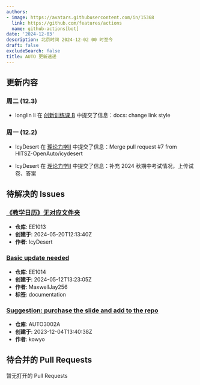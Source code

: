 ```yaml
---
authors:
- image: https://avatars.githubusercontent.com/in/15368
  link: https://github.com/features/actions
  name: github-actions[bot]
date: '2024-12-03'
description: 北京时间 2024-12-02 00 时至今
draft: false
excludeSearch: false
title: AUTO 更新速递
---
```


## 更新内容

### 周二 (12.3)

- longlin li 在 [创新训练课 B](https://github.com/HITSZ-OpenAuto/AUTO2003B) 中提交了信息：docs: change link style

### 周一 (12.2)

- IcyDesert 在 [理论力学Ⅱ](https://github.com/HITSZ-OpenAuto/EMEC1002) 中提交了信息：Merge pull request #7 from HITSZ-OpenAuto/icydesert

- IcyDesert 在 [理论力学Ⅱ](https://github.com/HITSZ-OpenAuto/EMEC1002) 中提交了信息：补充 2024 秋期中考试情况，上传试卷、答案

## 待解决的 Issues

### [《教学日历》无对应文件夹](https://github.com/HITSZ-OpenAuto/EE1013/issues/3)

- **仓库**: EE1013
- **创建于**: 2024-05-20T12:13:40Z
- **作者**: IcyDesert

### [Basic update needed](https://github.com/HITSZ-OpenAuto/EE1014/issues/1)

- **仓库**: EE1014
- **创建于**: 2024-05-12T13:23:05Z
- **作者**: MaxwellJay256
- **标签**: documentation

### [Suggestion: purchase the slide and add to the repo](https://github.com/HITSZ-OpenAuto/AUTO3002A/issues/1)

- **仓库**: AUTO3002A
- **创建于**: 2023-12-04T13:40:38Z
- **作者**: kowyo

## 待合并的 Pull Requests

暂无打开的 Pull Requests
